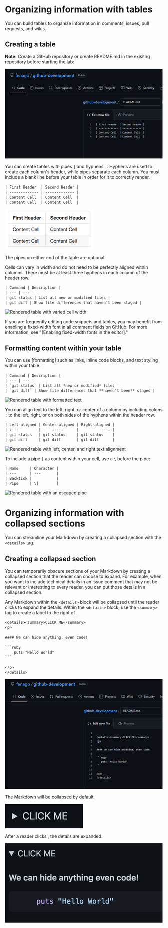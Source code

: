 
Organizing information with tables
==================================



You can build tables to organize information in comments, issues, pull
requests, and wikis.


Creating a table
---------------------------------------------

**Note:** Create a GitHub repository or create README.md in the exisitng repository before starting the lab:

![](./images/3.png)

You can create tables with pipes `|` and hyphens `-`. Hyphens are used
to create each column\'s header, while pipes separate each column. You
must include a blank line before your table in order for it to correctly
render.

    | First Header  | Second Header |
    | ------------- | ------------- |
    | Content Cell  | Content Cell  |
    | Content Cell  | Content Cell  |

![Rendered table](./images/table-basic-rendered.png)

The pipes on either end of the table are optional.

Cells can vary in width and do not need to be perfectly aligned within
columns. There must be at least three hyphens in each column of the
header row.

    | Command | Description |
    | --- | --- |
    | git status | List all new or modified files |
    | git diff | Show file differences that haven't been staged |

![Rendered table with varied cell
width](./images/table-varied-columns-rendered.png)

If you are frequently editing code snippets and tables, you may benefit
from enabling a fixed-width font in all comment fields on GitHub. For
more information, see \"[Enabling fixed-width fonts in the
editor].\"

Formatting content within your table
----------------------------------------------------------

You can use
[formatting]
such as links, inline code blocks, and text styling within your table:

    | Command | Description |
    | --- | --- |
    | `git status` | List all *new or modified* files |
    | `git diff` | Show file differences that **haven't been** staged |

![Rendered table with formatted
text](./images/table-inline-formatting-rendered.png)

You can align text to the left, right, or center of a column by
including colons `:` to the left, right, or on both sides of the hyphens
within the header row.

    | Left-aligned | Center-aligned | Right-aligned |
    | :---         |     :---:      |          ---: |
    | git status   | git status     | git status    |
    | git diff     | git diff       | git diff      |

![Rendered table with left, center, and right text
alignment](./images/table-aligned-text-rendered.png)

To include a pipe `|` as content within your cell, use a `\` before the
pipe:

    | Name     | Character |
    | ---      | ---       |
    | Backtick | `         |
    | Pipe     | \|        |

![Rendered table with an escaped
pipe](./images/table-escaped-character-rendered.png)




Organizing information with collapsed sections
==============================================


You can streamline your Markdown by creating a collapsed section with
the `<details>` tag.




Creating a collapsed section
------------------------------------------------------

You can temporarily obscure sections of your Markdown by creating a
collapsed section that the reader can choose to expand. For example,
when you want to include technical details in an issue comment that may
not be relevant or interesting to every reader, you can put those
details in a collapsed section.

Any Markdown within the `<details>` block will be collapsed until the
reader clicks to expand the details. Within the `<details>` block, use
the `<summary>` tag to create a label to the right of .

````
<details><summary>CLICK ME</summary>
<p>

#### We can hide anything, even code!

```ruby
    puts "Hello World"
```

</p>
</details>
````
![](./images/4.png)


The Markdown will be collapsed by default.

![Rendered collapsed](./images/collapsed-section-view.png)

After a reader clicks , the details are expanded.

![Rendered open](./images/open-collapsed-section.png)
